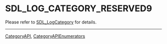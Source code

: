 # SDL_LOG_CATEGORY_RESERVED9

Please refer to [SDL_LogCategory](SDL_LogCategory) for details.

----
[CategoryAPI](CategoryAPI), [CategoryAPIEnumerators](CategoryAPIEnumerators)

